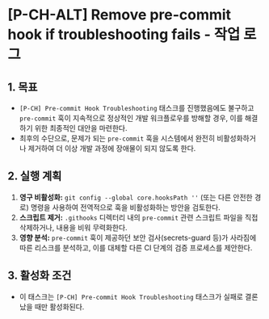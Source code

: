 # [P-CH-ALT] Remove pre-commit hook if troubleshooting fails - 작업 로그

## 1. 목표
- `[P-CH] Pre-commit Hook Troubleshooting` 태스크를 진행했음에도 불구하고 `pre-commit` 훅이 지속적으로 정상적인 개발 워크플로우를 방해할 경우, 이를 해결하기 위한 최종적인 대안을 마련한다.
- 최후의 수단으로, 문제가 되는 `pre-commit` 훅을 시스템에서 완전히 비활성화하거나 제거하여 더 이상 개발 과정에 장애물이 되지 않도록 한다.

## 2. 실행 계획
1.  **영구 비활성화:** `git config --global core.hooksPath ''` (또는 다른 안전한 경로) 명령을 사용하여 전역적으로 훅을 비활성화하는 방안을 검토한다.
2.  **스크립트 제거:** `.githooks` 디렉터리 내의 `pre-commit` 관련 스크립트 파일을 직접 삭제하거나, 내용을 비워 무력화한다.
3.  **영향 분석:** `pre-commit` 훅이 제공하던 보안 검사(secrets-guard 등)가 사라짐에 따른 리스크를 분석하고, 이를 대체할 다른 CI 단계의 검증 프로세스를 제안한다.

## 3. 활성화 조건
- 이 태스크는 `[P-CH] Pre-commit Hook Troubleshooting` 태스크가 실패로 결론났을 때만 활성화된다.
